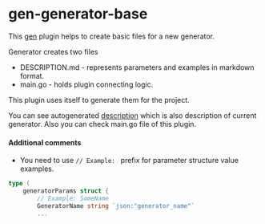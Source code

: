 # gen-generator-base

This [gen](https://github.com/cv21/gen) plugin helps to create basic files for a new generator.

Generator creates two files
- DESCRIPTION.md - represents parameters and examples in markdown format.
- main.go - holds plugin connecting logic.

This plugin uses itself to generate them for the project.

You can see autogenerated [description](DESCRIPTION.md) which is also description of current generator.
Also you can check main.go file of this plugin.

#### Additional comments

- You need to use `// Example: ` prefix for parameter structure value examples.

```go
type (
	generatorParams struct {
		// Example: SomeName
		GeneratorName string `json:"generator_name"`
		...
```
